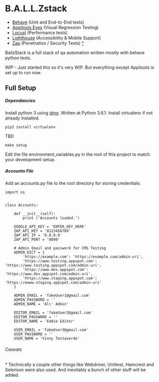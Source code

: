 # B.A.L.L.Zstack
* [Behave](/e2e) (Unit and End-to-End tests)
* [Appitools Eyes](/visual) (Visual Regression Testing)
* [Locust](/perf) (Performance tests)
* [Lighthouse](/accessibility) (Accessibility & Mobile Support)
* [Zap](/pen) (Penetration / Security Tests)
[\*](#caveats)

BallzStack is a full stack of qa automation written mostly with behave python tests.

WIP - Just started  this so it's very WIP. But everything except Appitools is set up to run now.

## Full Setup

##### Dependancies
Install python 3 using [dmg](https://www.python.org/downloads/). Written at Python 3.6.1.
Install virtualenv if not already installed.
```
pip3 install virtualenv
```

TBD
```
make setup
```

Edit the file environment_variables.py in the root of this project to match your development setup.

##### Accounts File
Add an accounts.py file to the root directory for storing credentials.
```
import os


class Accounts:

    def __init__(self):
        print ('Accounts loaded.')

    GOOGLE_API_KEY = 'ENTER_KEY_HERE'
    ZAP_API_KEY = '0123456789'
    ZAP_API_IP = '0.0.0.0'
    ZAP_API_PORT = '8090'

    # Admin Email and password for CMS Testing
    ADMIN_DICT = {
        'https://example.com': 'https://example.com/admin-uri',
        'https://www.testing.appspot.com': 'https://www.testing.appspot.com/admin-uri',
        'https://www.dev.appspot.com': 'https://www.dev.appspot.com/admin-uri',
        'https://www.staging.appspot.com': 'https://ewww.staging.appspot.com/admin-uri'
    }

    ADMIN_EMAIL = 'fakeUser1@gmail.com'
    ADMIN_PASSWORD = ''
    ADMIN_NAME = 'Al\' Admin'

    EDITOR_EMAIL = 'fakeUser2@gmail.com'
    EDITOR_PASSWORD = ''
    EDITOR_NAME = 'Eddie Editor'

    USER_EMAIL = 'fakeUser3@gmail.com'
    USER_PASSWORD = ''
    USER_NAME = 'Vinny Testaverde'

```

###### Caveats
\* Technically a couple other things like Webdriver, Unittest, Hamcrest and Selenium were also used. And inevitably a bunch of other stuff will be added.
